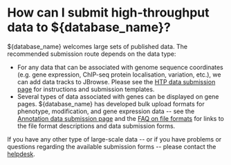 # How can I submit high-throughput data to ${database_name}?
<!-- pombase_categories: Data submission and formats,Genome browser -->

${database_name} welcomes large sets of published data. The recommended
submission route depends on the data type:

- For any data that can be associated with genome sequence coordinates
    (e.g. gene expression, ChIP-seq protein localisation, variation,
    etc.), we can add data tracks to JBrowse. Please see the [HTP data
    submission page](/documentation/data-submission-form-for-HTP-sequence-linked-data)
    for instructions and submission templates.
- Several types of data associated with genes can be displayed on gene
    pages. ${database_name} has developed bulk upload formats for phenotype,
    modification, and gene expression data -- see the [Annotation data
    submission page](/submit-data/bulk-annotation) and the [FAQ on file
    formats](/faq/what-file-formats-can-i-use-submit-high-throughput-data)
    for links to the file format descriptions and data submission forms.

If you have any other type of large-scale data -- or if you have
problems or questions regarding the available submission forms -- please
contact the [helpdesk](mailto:${helpdesk_address}).


<!-- use the [data submission form for HTP sequence-linked data](/submit-data/data-submission-form). -->
